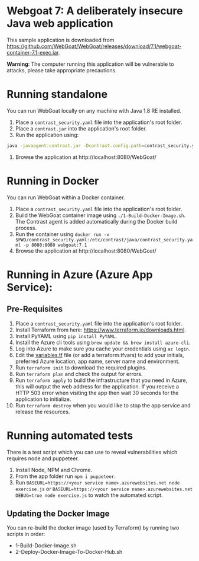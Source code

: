 # Webgoat 7: A deliberately insecure Java web application

This sample application is downloaded from https://github.com/WebGoat/WebGoat/releases/download/7.1/webgoat-container-7.1-exec.jar.

**Warning**: The computer running this application will be vulnerable to attacks, please take appropriate precautions.

# Running standalone

You can run WebGoat locally on any machine with Java 1.8 RE installed.

1. Place a `contrast_security.yaml` file into the application's root folder.
1. Place a `contrast.jar` into the application's root folder.
1. Run the application using: 
```sh
java -javaagent:contrast.jar -Dcontrast.config.path=contrast_security.yaml -jar webgoat-container-7.1-exec.jar [--server.port=8080] [--server.address=localhost] 
```
1. Browse the application at http://localhost:8080/WebGoat/

# Running in Docker

You can run WebGoat within a Docker container. 

1. Place a `contrast_security.yaml` file into the application's root folder.
1. Build the WebGoat container image using `./1-Build-Docker-Image.sh`. The Contrast agent is added automatically during the Docker build process.
1. Run the container using `docker run -v $PWD/contrast_security.yaml:/etc/contrast/java/contrast_security.yaml -p 8080:8080 webgoat:7.1`
1. Browse the application at http://localhost:8080/WebGoat/

# Running in Azure (Azure App Service):

## Pre-Requisites

1. Place a `contrast_security.yaml` file into the application's root folder.
1. Install Terraform from here: https://www.terraform.io/downloads.html.
1. Install PyYAML using `pip install PyYAML`.
1. Install the Azure cli tools using `brew update && brew install azure-cli`.
1. Log into Azure to make sure you cache your credentials using `az login`.
1. Edit the [variables.tf](variables.tf) file (or add a terraform.tfvars) to add your initials, preferred Azure location, app name, server name and environment.
1. Run `terraform init` to download the required plugins.
1. Run `terraform plan` and check the output for errors.
1. Run `terraform apply` to build the infrastructure that you need in Azure, this will output the web address for the application. If you receive a HTTP 503 error when visiting the app then wait 30 seconds for the application to initialize.
1. Run `terraform destroy` when you would like to stop the app service and release the resources.

# Running automated tests

There is a test script which you can use to reveal vulnerabilities which requires node and puppeteer.

1. Install Node, NPM and Chrome.
1. From the app folder run `npm i puppeteer`.
1. Run `BASEURL=https://<your service name>.azurewebsites.net node exercise.js` or `BASEURL=https://<your service name>.azurewebsites.net DEBUG=true node exercise.js` to watch the automated script.

## Updating the Docker Image

You can re-build the docker image (used by Terraform) by running two scripts in order:

* 1-Build-Docker-Image.sh
* 2-Deploy-Docker-Image-To-Docker-Hub.sh
